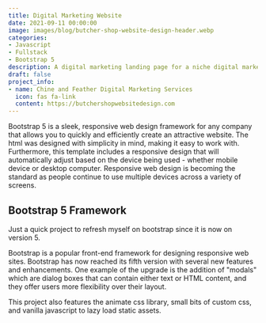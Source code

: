 ```yaml
---
title: Digital Marketing Website
date: 2021-09-11 00:00:00
image: images/blog/butcher-shop-website-design-header.webp
categories:
- Javascript
- Fullstack
- Bootstrap 5
description: A digital marketing landing page for a niche digital marketing agency
draft: false
project_info:
- name: Chine and Feather Digital Marketing Services
  icon: fas fa-link
  content: https://butchershopwebsitedesign.com
---
```


Bootstrap 5 is a sleek, responsive web design framework for any company that allows you to quickly and efficiently create an attractive website. The html was designed with simplicity in mind, making it easy to work with. Furthermore, this template includes a responsive design that will automatically adjust based on the device being used - whether mobile device or desktop computer. Responsive web design is becoming the standard as people continue to use multiple devices across a variety of screens.

## Bootstrap 5 Framework

Just a quick project to refresh myself on bootstrap since it is now on version 5. 

Bootstrap is a popular front-end framework for designing responsive web sites. Bootstrap has now reached its fifth version with several new features and enhancements. One example of the upgrade is the addition of "modals" which are dialog boxes that can contain either text or HTML content, and they offer users more flexibility over their layout.


This project also features the animate css library, small bits of custom css, and vanilla javascript to lazy load static assets.  
